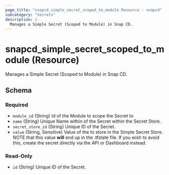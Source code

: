 ```yaml
---
page_title: "snapcd_simple_secret_scoped_to_module Resource - snapcd"
subcategory: "Secrets"
description: |-
  Manages a Simple Secret (Scoped to Module) in Snap CD.
---
```


# snapcd_simple_secret_scoped_to_module (Resource)

Manages a Simple Secret (Scoped to Module) in Snap CD.




<!-- schema generated by tfplugindocs -->
## Schema

### Required

- `module_id` (String) Id of the Module to scope the Secret to
- `name` (String) Unique Name within of the Secret within the Secret Store.
- `secret_store_id` (String) Unique ID of the Secret.
- `value` (String, Sensitive) Value of the to store in the Simple Secret Store. NOTE that this value **will** end up in the .tfstate file. If you wish to avoid this, create the secret directly via the API or Dashboard instead.

### Read-Only

- `id` (String) Unique ID of the Secret.
